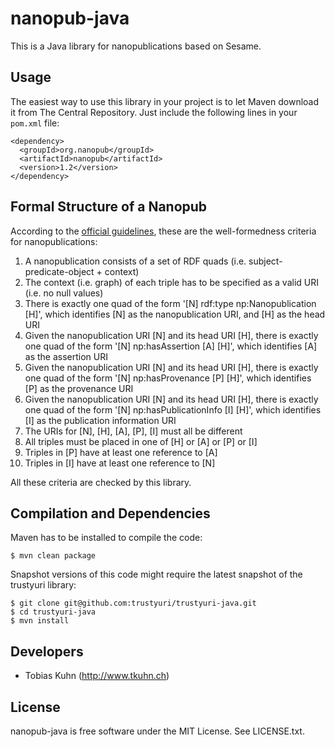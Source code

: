 nanopub-java
============

This is a Java library for nanopublications based on Sesame.


Usage
-----

The easiest way to use this library in your project is to let Maven download it from The Central
Repository. Just include the following lines in your `pom.xml` file:

    <dependency>
      <groupId>org.nanopub</groupId>
      <artifactId>nanopub</artifactId>
      <version>1.2</version>
    </dependency>


Formal Structure of a Nanopub
-----------------------------

According to the [official guidelines](http://nanopub.org/guidelines/working_draft/),
these are the well-formedness criteria for nanopublications:

1.  A nanopublication consists of a set of RDF quads (i.e. subject-predicate-object + context)
2.  The context (i.e. graph) of each triple has to be specified as a valid URI (i.e. no null values)
3.  There is exactly one quad of the form '[N] rdf:type np:Nanopublication [H]', which identifies
    [N] as the nanopublication URI, and [H] as the head URI
4.  Given the nanopublication URI [N] and its head URI [H], there is exactly one quad of the form
    '[N] np:hasAssertion [A] [H]', which identifies [A] as the assertion URI
5.  Given the nanopublication URI [N] and its head URI [H], there is exactly one quad of the form
    '[N] np:hasProvenance [P] [H]', which identifies [P] as the provenance URI
6.  Given the nanopublication URI [N] and its head URI [H], there is exactly one quad of the form
    '[N] np:hasPublicationInfo [I] [H]', which identifies [I] as the publication information URI
7.  The URIs for [N], [H], [A], [P], [I] must all be different
8.  All triples must be placed in one of [H] or [A] or [P] or [I]
9.  Triples in [P] have at least one reference to [A]
10. Triples in [I] have at least one reference to [N]

All these criteria are checked by this library.


Compilation and Dependencies
----------------------------

Maven has to be installed to compile the code:

    $ mvn clean package

Snapshot versions of this code might require the latest snapshot of the trustyuri library:

    $ git clone git@github.com:trustyuri/trustyuri-java.git
    $ cd trustyuri-java
    $ mvn install


Developers
----------

- Tobias Kuhn (http://www.tkuhn.ch)


License
-------

nanopub-java is free software under the MIT License. See LICENSE.txt.
